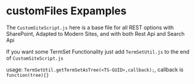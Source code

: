 # customFiles Expamples

The `CustomSiteScript.js` here is a base file for all REST options with SharePoint, Adapted to Modern Sites, and with both Rest Api and Search Api

If you want some TermSet Functionality just add `TermSetUtil.js` to the end of `CustomSiteScript.js`

usage: `TermSetUtil.getTermSetAsTree(<TS-GUID>,callback);`, callback is `function(tree){}`
